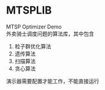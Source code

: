 # MTSPLIB
MTSP Optimizer Demo  
外卖骑士调度问题的算法库，其中包含  
1. 粒子群优化算法  
2. 遗传算法  
3. 扫描算法  
4. 贪心算法  

演示器需要配置才能工作，不能直接运行  
